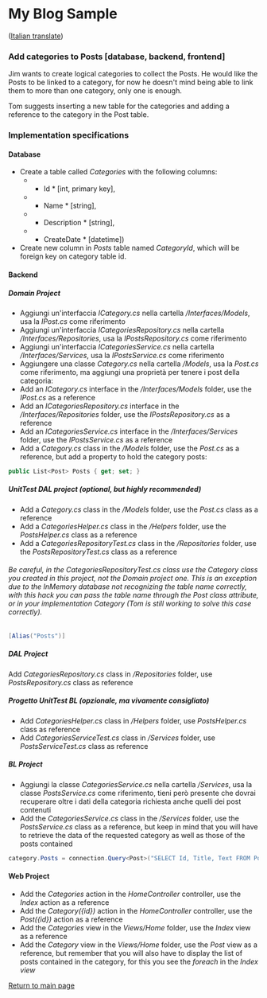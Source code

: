 # My Blog Sample  
([Italian translate](PostCategories_IT.md))  

### Add categories to Posts [database, backend, frontend]  
Jim wants to create logical categories to collect the Posts. He would like the Posts to be linked to a category, for now he doesn't mind being able to link them to more than one category, only one is enough.  

Tom suggests inserting a new table for the categories and adding a reference to the category in the Post table.  

### Implementation specifications  

#### Database  
- Create a table called *Categories* with the following columns:  
     - * Id * [int, primary key],  
     - * Name * [string],  
     - * Description * [string],  
     - * CreateDate * [datetime])  
- Create new column in *Posts* table named *CategoryId*, which will be foreign key on category table id.  

#### Backend  

##### Domain Project  
- Aggiungi un'interfaccia *ICategory.cs* nella cartella */Interfaces/Models*, usa la *IPost.cs* come riferimento  
- Aggiungi un'interfaccia *ICategoriesRepository.cs* nella cartella */Interfaces/Repositories*, usa la *IPostsRepository.cs* come riferimento  
- Aggiungi un'interfaccia *ICategoriesService.cs* nella cartella */Interfaces/Services*, usa la *IPostsService.cs* come riferimento  
- Aggiungere una classe *Category.cs* nella cartella */Models*, usa la *Post.cs* come riferimento, ma aggiungi una proprietà per tenere i post della categoria:  
- Add an *ICategory.cs* interface in the */Interfaces/Models* folder, use the *IPost.cs* as a reference  
- Add an *ICategoriesRepository.cs* interface in the */Interfaces/Repositories* folder, use the *IPostsRepository.cs* as a reference  
- Add an *ICategoriesService.cs* interface in the */Interfaces/Services* folder, use the *IPostsService.cs* as a reference  
- Add a *Category.cs* class in the */Models* folder, use the *Post.cs* as a reference, but add a property to hold the category posts:  
```csharp
public List<Post> Posts { get; set; }
```  

##### UnitTest DAL project (optional, but highly recommended)  
- Add a *Category.cs* class in the */Models* folder, use the *Post.cs* class as a reference  
- Add a *CategoriesHelper.cs* class in the */Helpers* folder, use the *PostsHelper.cs* class as a reference  
- Add a *CategoriesRepositoryTest.cs* class in the */Repositories* folder, use the *PostsRepositoryTest.cs* class as a reference  

###### Be careful, in the *CategoriesRepositoryTest.cs* class use the *Category* class you created in this project, not the *Domain* project one. This is an exception due to the InMemory database not recognizing the table name correctly, with this *hack* you can pass the table name through the *Post* class attribute, or in your implementation *Category* (Tom is still working to solve this case correctly).  
```csharp
[Alias("Posts")]
```

##### DAL Project  
 Add *CategoriesRepository.cs* class in */Repositories* folder, use *PostsRepository.cs* class as reference  

##### Progetto UnitTest BL (opzionale, ma vivamente consigliato)  
- Add *CategoriesHelper.cs* class in */Helpers* folder, use *PostsHelper.cs* class as reference  
- Add *CategoriesServiceTest.cs* class in */Services* folder, use *PostsServiceTest.cs* class as reference  

##### BL Project  
- Aggiungi la classe *CategoriesService.cs* nella cartella */Services*, usa la classe *PostsService.cs* come riferimento, tieni però presente che dovrai recuperare oltre i dati della categoria richiesta anche quelli dei post contenuti  
- Add the *CategoriesService.cs* class in the */Services* folder, use the *PostsService.cs* class as a reference, but keep in mind that you will have to retrieve the data of the requested category as well as those of the posts contained  
```csharp
category.Posts = connection.Query<Post>("SELECT Id, Title, Text FROM Posts WHERE CategoryId = @id ORDER BY CreateDate DESC", id);
```

####  Web Project  
- Add the *Categories* action in the *HomeController* controller, use the *Index* action as a reference  
- Add the *Category({id})* action in the *HomeController* controller, use the *Post({id})* action as a reference  
- Add the *Categories* view in the *Views/Home* folder, use the *Index* view as a reference  
- Add the *Category* view in the *Views/Home* folder, use the *Post* view as a reference, but remember that you will also have to display the list of posts contained in the category, for this you see the *foreach* in the *Index view*  

[Return to main page](../README.md)  
